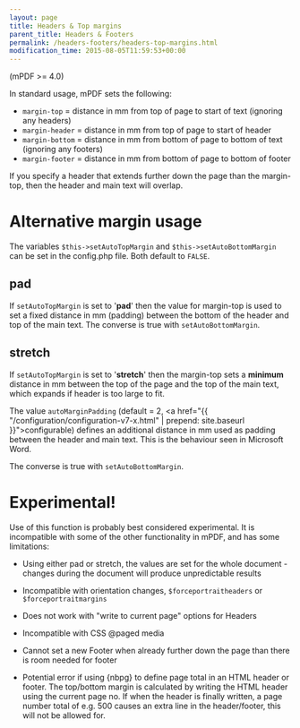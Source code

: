 ```yaml
---
layout: page
title: Headers & Top margins
parent_title: Headers & Footers
permalink: /headers-footers/headers-top-margins.html
modification_time: 2015-08-05T11:59:53+00:00
---
```


(mPDF >= 4.0)

In standard usage, mPDF sets the following:

- `margin-top` = distance in mm from top of page to start of text (ignoring any headers)
- `margin-header` = distance in mm from top of page to start of header
- `margin-bottom` = distance in mm from bottom of page to bottom of text (ignoring any footers)
- `margin-footer` = distance in mm from bottom of page to bottom of footer

If you specify a header that extends further down the page than the margin-top, then the header and main text will overlap.

# Alternative margin usage

The variables `$this->setAutoTopMargin` and `$this->setAutoBottomMargin` can be set in the config.php file. Both default to `FALSE`.

## pad

If `setAutoTopMargin` is set to '**pad**' then the value for margin-top is used to set a fixed distance in mm
(padding) between the bottom of the header and top of the main text. The converse is true with `setAutoBottomMargin`.

## stretch

If `setAutoTopMargin` is set to '**stretch**' then the margin-top sets a **minimum**
distance in mm between the top of the page and the top of the main text, which expands if header is too large to fit.

The value `autoMarginPadding`
(default = 2, <a href="{{ "/configuration/configuration-v7-x.html" | prepend: site.baseurl }}">configurable</a>)
defines an additional distance in mm used as padding between the header and main text. This is the behaviour seen
in Microsoft Word.

The converse is true with `setAutoBottomMargin`.

# Experimental!

Use of this function is probably best considered experimental. It is incompatible with some of the other
functionality in mPDF, and has some limitations:

- Using either pad or stretch, the values are set for the whole document - changes during the document will
  produce unpredictable results

- Incompatible with orientation changes, `$forceportraitheaders` or `$forceportraitmargins`

- Does not work with "write to current page" options for Headers

- Incompatible with CSS @paged media

- Cannot set a new Footer when already further down the page than there is room needed for footer

- Potential error if using {nbpg} to define page total in an HTML header or footer. The top/bottom margin is
  calculated by writing the HTML header using the current page no. If when the header is finally written,
  a page number total of e.g. 500 causes an extra line in the header/footer, this will not be allowed for.

